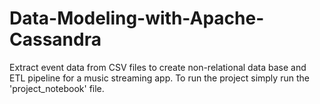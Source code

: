 # Data-Modeling-with-Apache-Cassandra
Extract event data from CSV files to create non-relational data base and ETL pipeline for a music streaming app.
To run the project simply run the 'project_notebook' file.
